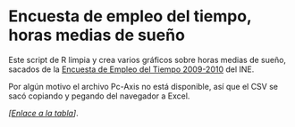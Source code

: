 # Encuesta de empleo del tiempo, horas medias de sueño
Este script de R limpia y crea varios gráficos sobre horas medias de sueño, sacados de la [Encuesta de Empleo del Tiempo 2009-2010](http://www.ine.es/dyngs/INEbase/es/operacion.htm?c=Estadistica_C&cid=1254736176815&menu=resultados&idp=1254735976608) del INE.

Por algún motivo el archivo Pc-Axis no está disponible, así que el CSV se sacó copiando y pegando del navegador a Excel.

*[[Enlace a la tabla](http://www.ine.es/dyngs/INEbase/es/operacion.htm?c=Estadistica_C&cid=1254736176815&menu=resultados&idp=1254735976608)]*.